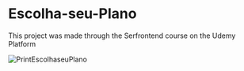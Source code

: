 # Escolha-seu-Plano 
This project was made through the Serfrontend course on the Udemy Platform

![PrintEscolhaseuPlano](https://github.com/MuriloSegger/Escolha-seu-Plano/assets/140568760/171fded2-3d8a-48d8-aba0-352ca35f23e6)
